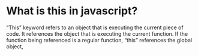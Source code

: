 # What is this in javascript?

“This” keyword refers to an object that is executing the current piece of code. It references the object that is executing the current function. If the function being referenced is a regular function, “this” references the global object,
